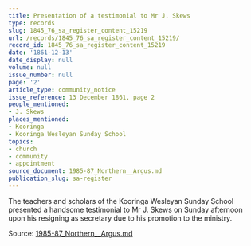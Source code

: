 ```yaml
---
title: Presentation of a testimonial to Mr J. Skews
type: records
slug: 1845_76_sa_register_content_15219
url: /records/1845_76_sa_register_content_15219/
record_id: 1845_76_sa_register_content_15219
date: '1861-12-13'
date_display: null
volume: null
issue_number: null
page: '2'
article_type: community_notice
issue_reference: 13 December 1861, page 2
people_mentioned:
- J. Skews
places_mentioned:
- Kooringa
- Kooringa Wesleyan Sunday School
topics:
- church
- community
- appointment
source_document: 1985-87_Northern__Argus.md
publication_slug: sa-register
---
```


The teachers and scholars of the Kooringa Wesleyan Sunday School presented a handsome testimonial to Mr J. Skews on Sunday afternoon upon his resigning as secretary due to his promotion to the ministry.

Source: [1985-87_Northern__Argus.md](/downloads/markdown/1985-87_Northern__Argus.md)
